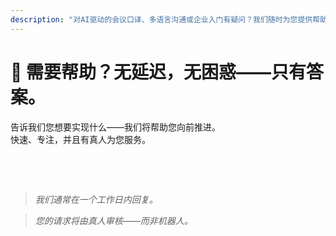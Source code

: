 ```yaml
---
description: "对AI驱动的会议口译、多语言沟通或企业入门有疑问？我们随时为您提供帮助——快速、人性化，绝无困惑。"
---
```


# 💬 需要帮助？无延迟，无困惑——只有答案。

告诉我们您想要实现什么——我们将帮助您向前推进。  
快速、专注，并且有真人为您服务。

<!-- <br>

<ContactForm
  formStyle="margin: 1rem auto;"
  categoryLabel="今天是什么让您来到InterMind？*"
  categoryPlaceholderText="选择您的主要原因…"
  messageLabel="告诉我们更多 *"
  messagePlaceholderText="您想分享的任何内容——目标、背景或技术细节。"
  buttonText="立即获得专家帮助"
  :services="[
    '我需要入门帮助',
    '我想安排演示',
    '我遇到技术问题或错误',
    '我需要会议集成帮助',
    '我对翻译质量有疑问',
    '我需要团队入门协助',
    '我有账单或订阅问题',
    '我想了解企业功能',
    '我想获得无限制的Mind API应用程序ID和令牌',
    '一般问题或反馈'
  ]" /> -->

<br>

<!-- ## Or use the inline form: -->

<ContactForm 
  :inline="true"
  formStyle="margin: 1rem auto;"  
  categoryLabel="今天是什么让您来到InterMind？*"  
  categoryPlaceholderText="选择您的主要原因…"  
  messageLabel="告诉我们更多 *"  
  messagePlaceholderText="您想分享的任何内容——目标、背景或技术细节。"  
  :services="[
    '我需要入门帮助',
    '我想安排演示',
    '我遇到技术问题或错误',
    '我需要会议集成帮助',
    '我对翻译质量有疑问',
    '我需要团队入门协助',
    '我有账单或订阅问题',
    '我想了解企业功能',
    '我想获得无限制的Mind API应用程序ID和令牌',
    '一般问题或反馈'
  ]" />

<br>

> _我们通常在一个工作日内回复。_

> _您的请求将由真人审核——而非机器人。_